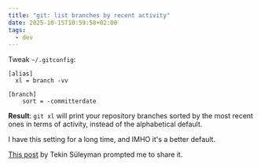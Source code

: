 ```yaml
---
title: "git: list branches by recent activity"
date: 2025-10-15T10:59:58+02:00
tags:
  - dev
---
```


Tweak `~/.gitconfig`:

```gitconfig
[alias]
  xl = branch -vv

[branch]
	sort = -committerdate
```

**Result**: `git xl` will print your repository branches sorted by the most
recent ones in terms of activity, instead of the alphabetical default.

I have this setting for a long time, and IMHO it's a better default.

[This post](https://tekin.co.uk/2021/11/listing-most-recent-git-branches) by
Tekin Süleyman prompted me to share it.
